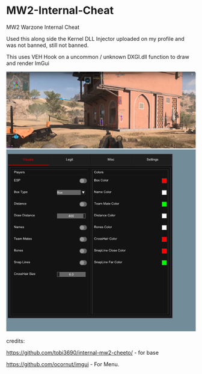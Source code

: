 # MW2-Internal-Cheat
MW2 Warzone Internal Cheat




Used this along side the Kernel DLL Injector uploaded on my profile and was not banned, still not banned.

This uses VEH Hook on a uncommon / unknown DXGI.dll function to draw and render ImGui

![image1](Capture.PNG)
![image2](Capture2.PNG)




credits:

https://github.com/tobi3690/internal-mw2-cheeto/ - for base

https://github.com/ocornut/imgui - For Menu.
